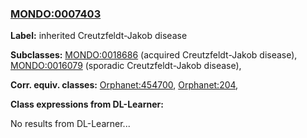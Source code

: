
### [MONDO:0007403](http://purl.obolibrary.org/obo/MONDO_0007403)
**Label:** inherited Creutzfeldt-Jakob disease

**Subclasses:** [MONDO:0018686](http://purl.obolibrary.org/obo/MONDO_0018686) (acquired Creutzfeldt-Jakob disease), [MONDO:0016079](http://purl.obolibrary.org/obo/MONDO_0016079) (sporadic Creutzfeldt-Jakob disease), 

**Corr. equiv. classes:** [Orphanet:454700](http://www.orpha.net/ORDO/Orphanet_454700), [Orphanet:204](http://www.orpha.net/ORDO/Orphanet_204), 

**Class expressions from DL-Learner:**

No results from DL-Learner...



